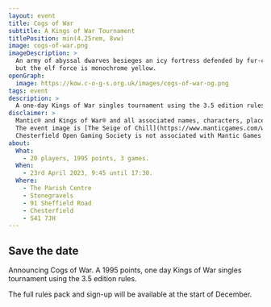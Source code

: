 ```yaml
---
layout: event
title: Cogs of War
subtitle: A Kings of War Tournament
titlePosition: min(4.25rem, 8vw)
image: cogs-of-war.png
imageDescription: >
  An army of abyssal dwarves besieges an icy fortress defended by fur-clad humans. Most of the image is in greyscale,
  but the elf force is monochrome yellow.
openGraph:
  image: https://kow.c-o-g-s.org.uk/images/cogs-of-war-og.png
tags: event
description: >
  A one-day Kings of War singles tournament using the 3.5 edition rules.
disclaimer: >
  Mantic® and Kings of War® and all associated names, characters, places, and things are copyright © and ™ Mantic Games.
  The event image is [The Seige of Chill](https://www.manticgames.com/wallpapers/) © Mantic Games.
  Chesterfield Open Gaming Society is not associated with Mantic Games in any way.
about:
  What:
    - 20 players, 1995 points, 3 games.
  When:
    - 23rd April 2023, 9:45 until 17:30.
  Where:
    - The Parish Centre
    - Stonegravels
    - 91 Sheffield Road
    - Chesterfield
    - S41 7JH
---
```

## Save the date

<p class="lead">
  Announcing Cogs of War. A 1995 points, one day Kings of War singles tournament using the 3.5 edition rules.
</p>

The full rules pack and sign-up will be available at the start of December.
